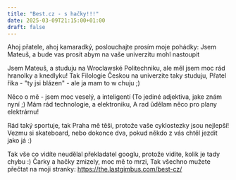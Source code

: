 ```yaml
---
title: "Best.cz - s hačky!!!"
date: 2025-03-09T21:15:00+01:00
draft: false
---
```


Ahoj přatele, ahoj kamaradký,
poslouchajte prosím moje pohádky:
Jsem Mateuš, a bude vas prosít
abym na vaše univerzitu mohl nastoupit

Jsem Mateuš, a studuju na Wroclawské Politechniku,
ale měl jsem moc rád hranolky a knedlyku!
Tak Filologie Českou na univerzite taky studuju,
Přatel řika - "ty jsi blázen" - ale ja mam to w chuju ;)

Něco o mě - jsem moc veselý, a inteligentí
(To jediné adjektiva, jake znám nyní ;)
Mám rád technologie, a elektroniku,
A rad ǔdělam něco pro plany elektrárnu!

Rád taký sportuje, tak Praha mě těši,
protože vaše cyklostezky jsou nejlepší!
Vezmu si skateboard, nebo dokonce dva,
pokud někdo z vás chtěl jezdit jako já :)

Tak vše co vidíte neudělal překladatel googlu,
protože vidite, kolik je tady chybu :)
Čarky a hačky zmizely, moc mě to mrzi,
Tak všechno mužete přečtat na moji stranky: https://the.lastgimbus.com/best-cz/
